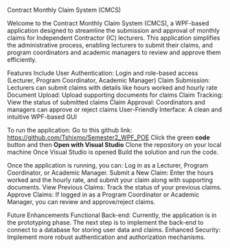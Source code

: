 Contract Monthly Claim System (CMCS)

Welcome to the Contract Monthly Claim System (CMCS), a WPF-based application designed to streamline the submission and approval of monthly claims for Independent Contractor (IC) lecturers. 
This application simplifies the administrative process, enabling lecturers to submit their claims, and program coordinators and academic managers to review and approve them efficiently.

Features Include 
User Authentication: Login and role-based access (Lecturer, Program Coordinator, Academic Manager)
Claim Submission: Lecturers can submit claims with details like hours worked and hourly rate
Document Upload: Upload supporting documents for claims
Claim Tracking: View the status of submitted claims
Claim Approval: Coordinators and managers can approve or reject claims
User-Friendly Interface: A clean and intuitive WPF-based GUI

To run the application: 
Go to this github link: https://github.com/Tshixmo/Semester2_WPF_POE
Click the green **code** button and then **Open with Visual Studio**
Clone the repository on your local machine
Once Visual Studio is opened
Build the solution and run the code. 

Once the application is running, you can:
Log in as a Lecturer, Program Coordinator, or Academic Manager.
Submit a New Claim: Enter the hours worked and the hourly rate, and submit your claim along with supporting documents.
View Previous Claims: Track the status of your previous claims.
Approve Claims: If logged in as a Program Coordinator or Academic Manager, you can review and approve/reject claims.


Future Enhancements
Functional Back-end: Currently, the application is in the prototyping phase. The next step is to implement the back-end to connect to a database for storing user data and claims.
Enhanced Security: Implement more robust authentication and authorization mechanisms.
